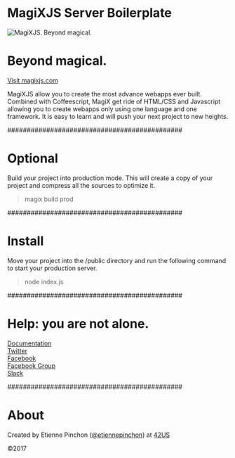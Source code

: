 # MagiXJS Server Boilerplate

![MagiXJS. Beyond magical.](https://magixjs.com/documents/images/logo/logo.svg)

# Beyond magical.  
[Visit magixjs.com](https://magixjs.com)

MagiXJS allow you to create the most advance webapps ever built.
Combined with Coffeescript, MagiX get ride of HTML/CSS and Javascript allowing you to create webapps only using one language and one framework. It is easy to learn and will push your next project to new heights.

#############################################
# Optional

Build your project into production mode. This will create a copy of your project and compress all the sources to optimize it.  

> magix build prod

#############################################
# Install
Move your project into the /public directory and run the following command to start your production server.  

> node index.js

#############################################
# Help: you are not alone.

[Documentation](https://magixjs.com/learn)  
[Twitter](https://twitter.com/magixjs)  
[Facebook](https://www.facebook.com/magixjs/)  
[Facebook Group](https://www.facebook.com/groups/magixjs/)  
[Slack](https://magixjs.slack.com)  

#############################################
# About

Created by Etienne Pinchon ([@etiennepinchon](https://twitter.com/etiennepinchon)) at [42US](https://www.42.us.org/)

©2017